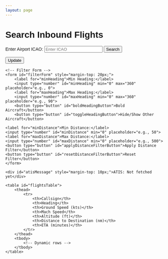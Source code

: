 ```yaml
---
layout: page
---
```


<style>
body {
    font-family: Arial, sans-serif;
    margin: 20px;
}
.container {
    max-width: 800px;
    margin: auto;
}
table {
    width: 100%;
    border-collapse: collapse;
    margin-top: 20px;
}
th, td {
    border: 1px solid #ddd;
    padding: 8px;
    text-align: center;
}
th {
    background-color: #f4f4f4;
}
</style>

<body>
<div class="container">
    <h1>Search Inbound Flights</h1>
    <!-- Search Form -->
    <form id="searchForm" novalidate>
        <label for="icao">Enter Airport ICAO:</label>
        <input type="text" id="icao" name="icao" placeholder="Enter ICAO" required>
        <button type="submit">Search</button>
    </form>
    <button type="button" id="updateButton">Update</button>
    <button type="button" id="stopUpdateButton" style="display: none;">Stop Update</button>
    <span id="countdownTimer" style="display: none;">Next update in: 60 seconds</span>

    <!-- Filter Form -->
    <form id="filterForm" style="margin-top: 20px;">
        <label for="minHeading">Min Heading:</label>
        <input type="number" id="minHeading" min="0" max="360" placeholder="e.g., 0">
        <label for="maxHeading">Max Heading:</label>
        <input type="number" id="maxHeading" min="0" max="360" placeholder="e.g., 90">
        <button type="button" id="boldHeadingButton">Bold Aircraft</button>
        <button type="button" id="toggleHeadingButton">Hide/Show Other Aircraft</button>
        
    <label for="minDistance">Min Distance:</label>
    <input type="number" id="minDistance" min="0" placeholder="e.g., 50">
    <label for="maxDistance">Max Distance:</label>
    <input type="number" id="maxDistance" min="0" placeholder="e.g., 500">
    <button type="button" id="applyDistanceFilterButton">Apply Distance Filter</button>
    <button type="button" id="resetDistanceFilterButton">Reset Filter</button>
    </form>
    
    <div id="atisMessage" style="margin-top: 10px;">ATIS: Not fetched yet</div>

    <table id="flightsTable">
        <thead>
            <tr>
                <th>Callsign</th>
                <th>Heading</th>
                <th>Ground Speed (kts)</th>
                <th>Mach Speed</th>
                <th>Altitude (ft)</th>
                <th>Distance to Destination (nm)</th>
                <th>ETA (minutes)</th>
            </tr>
        </thead>
        <tbody>
            <!-- Dynamic rows -->
        </tbody>
    </table>
</div>
<script src="/js/if-inbound.js"></script>
</body>